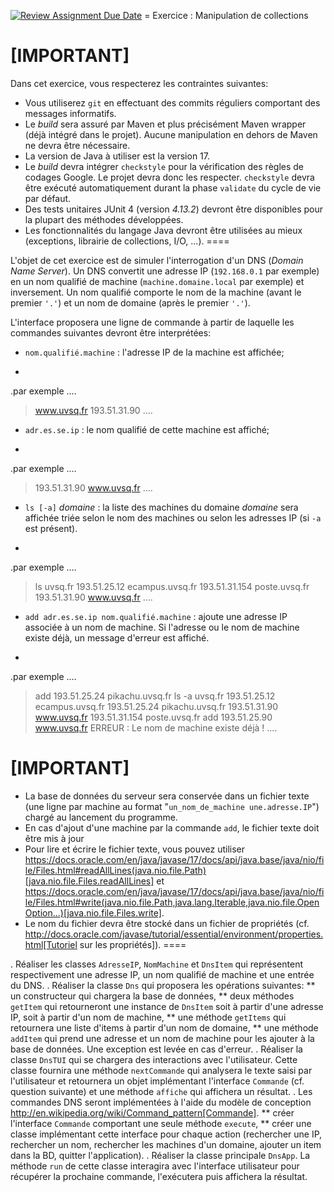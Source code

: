 [![Review Assignment Due Date](https://classroom.github.com/assets/deadline-readme-button-22041afd0340ce965d47ae6ef1cefeee28c7c493a6346c4f15d667ab976d596c.svg)](https://classroom.github.com/a/0SBo15kW)
= Exercice : Manipulation de collections

[IMPORTANT]
====
Dans cet exercice, vous respecterez les contraintes suivantes:

* Vous utiliserez `git` en effectuant des commits réguliers comportant des messages informatifs.
* Le _build_ sera assuré par Maven et plus précisément Maven wrapper (déjà intégré dans le projet).
Aucune manipulation en dehors de Maven ne devra être nécessaire.
* La version de Java à utiliser est la version 17.
* Le _build_ devra intégrer `checkstyle` pour la vérification des règles de codages Google.
Le projet devra donc les respecter.
`checkstyle` devra être exécuté automatiquement durant la phase `validate` du cycle de vie par défaut.
* Des tests unitaires JUnit 4 (version _4.13.2_) devront être disponibles pour la plupart des méthodes développées.
* Les fonctionnalités du langage Java devront être utilisées au mieux (exceptions, librairie de collections, I/O, ...).
====

L'objet de cet exercice est de simuler l'interrogation d'un DNS (_Domain Name Server_).
Un DNS convertit une adresse IP (`192.168.0.1` par exemple) en un nom qualifié de machine (`machine.domaine.local` par exemple) et inversement.
Un nom qualifié comporte le nom de la machine (avant le premier `'.'`) et un nom de domaine (après le premier `'.'`).

L'interface proposera une ligne de commande à partir de laquelle les commandes suivantes devront être interprétées:

* `nom.qualifié.machine` : l'adresse IP de la machine est affichée;
+
.par exemple
....
> www.uvsq.fr
193.51.31.90
....
* `adr.es.se.ip` : le nom qualifié de cette machine est affiché;
+
.par exemple
....
> 193.51.31.90
www.uvsq.fr
....
* `ls [-a]` _domaine_ : la liste des machines du domaine _domaine_ sera affichée triée selon le nom des machines ou selon les adresses IP (si `-a` est présent).
+
.par exemple
....
> ls uvsq.fr
193.51.25.12 ecampus.uvsq.fr
193.51.31.154 poste.uvsq.fr
193.51.31.90 www.uvsq.fr
....
* `add adr.es.se.ip nom.qualifié.machine` : ajoute une adresse IP associée à un nom de machine. Si l'adresse ou le nom de machine existe déjà, un message d'erreur est affiché.
+
.par exemple
....
> add 193.51.25.24 pikachu.uvsq.fr
> ls -a uvsq.fr
193.51.25.12 ecampus.uvsq.fr
193.51.25.24 pikachu.uvsq.fr
193.51.31.90 www.uvsq.fr
193.51.31.154 poste.uvsq.fr
> add 193.51.25.90 www.uvsq.fr
ERREUR : Le nom de machine existe déjà !
....

[IMPORTANT]
====
* La base de données du serveur sera conservée dans un fichier texte (une ligne par machine au format "`un_nom_de_machine une.adresse.IP`") chargé au lancement du programme.
* En cas d'ajout d'une machine par la commande `add`, le fichier texte doit être mis à jour
* Pour lire et écrire le fichier texte, vous pouvez utiliser https://docs.oracle.com/en/java/javase/17/docs/api/java.base/java/nio/file/Files.html#readAllLines(java.nio.file.Path)[java.nio.file.Files.readAllLines] et https://docs.oracle.com/en/java/javase/17/docs/api/java.base/java/nio/file/Files.html#write(java.nio.file.Path,java.lang.Iterable,java.nio.file.OpenOption...)[java.nio.file.Files.write].
* Le nom du fichier devra être stocké dans un fichier de propriétés (cf. http://docs.oracle.com/javase/tutorial/essential/environment/properties.html[Tutoriel sur les propriétés]).
====

. Réaliser les classes `AdresseIP`, `NomMachine` et `DnsItem` qui représentent respectivement une adresse IP, un nom qualifié de machine et une entrée du DNS.
. Réaliser la classe `Dns` qui proposera les opérations suivantes:
** un constructeur qui chargera la base de données,
** deux méthodes `getItem` qui retourneront une instance de `DnsItem` soit à partir d'une adresse IP, soit à partir d'un nom de machine,
** une méthode `getItems` qui retournera une liste d'items à partir d'un nom de domaine,
** une méthode `addItem` qui prend une adresse et un nom de machine pour les ajouter à la base de données.
Une exception est levée en cas d'erreur.
. Réaliser la classe `DnsTUI` qui se chargera des interactions avec l'utilisateur.
Cette classe fournira une méthode `nextCommande` qui analysera le texte saisi par l'utilisateur et retournera un objet implémentant l'interface `Commande` (cf. question suivante) et une méthode `affiche` qui affichera un résultat.
. Les commandes DNS seront implémentées à l'aide du modèle de conception http://en.wikipedia.org/wiki/Command_pattern[Commande].
** créer l'interface `Commande` comportant une seule méthode `execute`,
** créer une classe implémentant cette interface pour chaque action (rechercher une IP, rechercher un nom, rechercher les machines d'un domaine, ajouter un item dans la BD, quitter l'application).
. Réaliser la classe principale `DnsApp`.
La méthode `run` de cette classe interagira avec l'interface utilisateur pour récupérer la prochaine commande, l'exécutera puis affichera la résultat.

